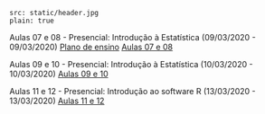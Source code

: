 ```image
src: static/header.jpg
plain: true
```
Aulas 07 e 08 - Presencial: Introdução à Estatística (09/03/2020 - 09/03/2020)
[Plano de ensino](https://storage.googleapis.com/ime-ufg/pdf/Plano%20de%20ensino%20(1).pdf)
[Aulas 07 e 08](https://storage.googleapis.com/ime-ufg/pdf/04%20-%20Aulas%2007%20e%2008.pdf)

Aulas 09 e 10 - Presencial: Introdução à Estatística (10/03/2020 - 10/03/2020)
[Aulas 09 e 10   ](https://storage.googleapis.com/ime-ufg/pdf/05%20-%20Aulas%2009%20e%2010.pdf)

Aulas 11 e 12 - Presencial: Introdução ao software R (13/03/2020 - 13/03/2020)
[Aulas 11 e 12](https://storage.googleapis.com/ime-ufg/pdf/Aulas%2011%20e%2012%20(1).pdf)


